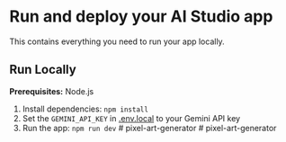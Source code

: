 # Run and deploy your AI Studio app

This contains everything you need to run your app locally.

## Run Locally

**Prerequisites:**  Node.js


1. Install dependencies:
   `npm install`
2. Set the `GEMINI_API_KEY` in [.env.local](.env.local) to your Gemini API key
3. Run the app:
   `npm run dev`
#   p i x e l - a r t - g e n e r a t o r  
 #   p i x e l - a r t - g e n e r a t o r  
 
